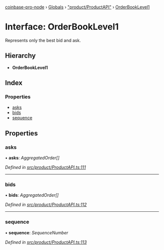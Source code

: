 [coinbase-pro-node](../README.md) › [Globals](../globals.md) › ["product/ProductAPI"](../modules/_product_productapi_.md) › [OrderBookLevel1](_product_productapi_.orderbooklevel1.md)

# Interface: OrderBookLevel1

Represents only the best bid and ask.

## Hierarchy

- **OrderBookLevel1**

## Index

### Properties

- [asks](_product_productapi_.orderbooklevel1.md#asks)
- [bids](_product_productapi_.orderbooklevel1.md#bids)
- [sequence](_product_productapi_.orderbooklevel1.md#sequence)

## Properties

### asks

• **asks**: _AggregatedOrder[]_

_Defined in [src/product/ProductAPI.ts:111](https://github.com/bennyn/coinbase-pro-node/blob/64d8e93/src/product/ProductAPI.ts#L111)_

---

### bids

• **bids**: _AggregatedOrder[]_

_Defined in [src/product/ProductAPI.ts:112](https://github.com/bennyn/coinbase-pro-node/blob/64d8e93/src/product/ProductAPI.ts#L112)_

---

### sequence

• **sequence**: _SequenceNumber_

_Defined in [src/product/ProductAPI.ts:113](https://github.com/bennyn/coinbase-pro-node/blob/64d8e93/src/product/ProductAPI.ts#L113)_
